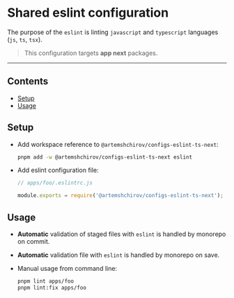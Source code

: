 # Shared eslint configuration

The purpose of the `eslint` is linting `javascript` and `typescript` languages (`js`, `ts`, `tsx`).

> This configuration targets **app next** packages.

---

## Contents

- [Setup](#setup)
- [Usage](#usage)

## Setup

- Add workspace reference to `@artemshchirov/configs-eslint-ts-next`:

  ```sh
  pnpm add -w @artemshchirov/configs-eslint-ts-next eslint
  ```

- Add eslint configuration file:

  ```js
  // apps/foo/.eslintrc.js

  module.exports = require('@artemshchirov/configs-eslint-ts-next');
  ```

## Usage

- **Automatic** validation of staged files with `eslint` is handled by monorepo on commit.
- **Automatic** validation file with `eslint` is handled by monorepo on save.
- Manual usage from command line:

  ```sh
  pnpm lint apps/foo
  pnpm lint:fix apps/foo
  ```
